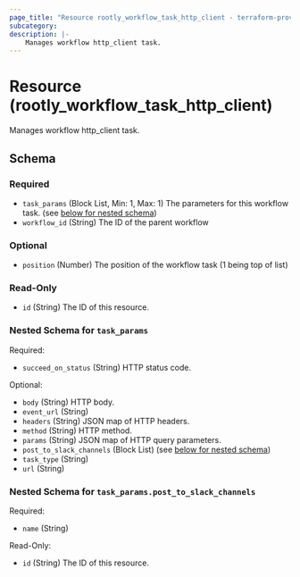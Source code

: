```yaml
---
page_title: "Resource rootly_workflow_task_http_client - terraform-provider-rootly"
subcategory:
description: |-
    Manages workflow http_client task.
---
```


# Resource (rootly_workflow_task_http_client)

Manages workflow http_client task.

<!-- schema generated by tfplugindocs -->
## Schema

### Required

- `task_params` (Block List, Min: 1, Max: 1) The parameters for this workflow task. (see [below for nested schema](#nestedblock--task_params))
- `workflow_id` (String) The ID of the parent workflow

### Optional

- `position` (Number) The position of the workflow task (1 being top of list)

### Read-Only

- `id` (String) The ID of this resource.

<a id="nestedblock--task_params"></a>
### Nested Schema for `task_params`

Required:

- `succeed_on_status` (String) HTTP status code.

Optional:

- `body` (String) HTTP body.
- `event_url` (String)
- `headers` (String) JSON map of HTTP headers.
- `method` (String) HTTP method.
- `params` (String) JSON map of HTTP query parameters.
- `post_to_slack_channels` (Block List) (see [below for nested schema](#nestedblock--task_params--post_to_slack_channels))
- `task_type` (String)
- `url` (String)

<a id="nestedblock--task_params--post_to_slack_channels"></a>
### Nested Schema for `task_params.post_to_slack_channels`

Required:

- `name` (String)

Read-Only:

- `id` (String) The ID of this resource.
